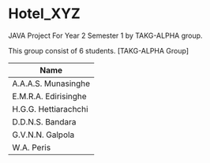 # Hotel_XYZ
JAVA Project For Year 2 Semester 1 by TAKG-ALPHA group.

This group consist of 6 students. [TAKG-ALPHA Group]

| Name                 |
| -------------------- |
| A.A.A.S. Munasinghe  |
| E.M.R.A. Edirisinghe |
| H.G.G. Hettiarachchi |
| D.D.N.S. Bandara     |
| G.V.N.N. Galpola     |
| W.A. Peris           |
